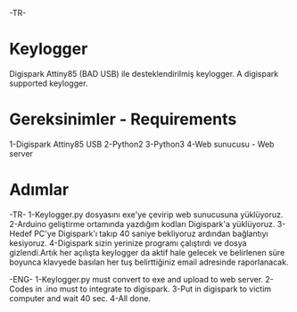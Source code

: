 -TR-
# Keylogger

Digispark Attiny85 (BAD USB) ile desteklendirilmiş keylogger. 
A digispark supported keylogger.


# Gereksinimler - Requirements

1-Digispark Attiny85 USB 
2-Python2
3-Python3
4-Web sunucusu - Web server







# Adımlar
-TR-
1-Keylogger.py dosyasını exe'ye çevirip web sunucusuna yüklüyoruz.
2-Arduino geliştirme ortamında yazdığım kodları Digispark'a yüklüyoruz.
3-Hedef PC'ye Digispark'ı takıp 40 saniye bekliyoruz ardından bağlantıyı kesiyoruz.
4-Digispark sizin yerinize programı çalıştırdı ve dosya gizlendi.Artık her açılışta keylogger da aktif hale gelecek ve belirlenen süre boyunca klavyede basılan her tuş belirttiğiniz email adresinde raporlanacak.

-ENG-
1-Keylogger.py must convert to exe and upload to web server.
2-Codes in .ino must to integrate to digispark.
3-Put in digispark to victim computer and wait 40 sec.
4-All done.



